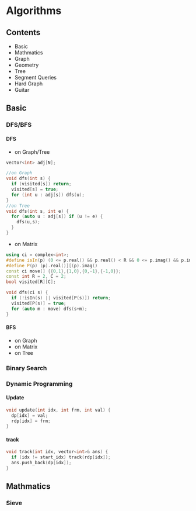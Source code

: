 # Algorithms

## Contents

* Basic
* Mathmatics
* Graph
* Geometry
* Tree
* Segment Queries
* Hard Graph
* Guitar

## Basic

### DFS/BFS
#### DFS
* on Graph/Tree
```C++
vector<int> adj[N];
```
```C++
//on Graph
void dfs(int s) {
  if (visited[s]) return;
  visited[s] = true;
  for (int u : adj[s]) dfs(u);
}
//on Tree
void dfs(int s, int e) {
  for (auto u : adj[s]) if (u != e) {
    dfs(u,s);
  }
}
```
* on Matrix
```C++
using ci = complex<int>;
#define isIn(p) (0 <= p.real() && p.real() < R && 0 <= p.imag() && p.imag() < C)
#define P(p) (p).real()][(p).imag()
const ci move[] {{0,1},{1,0},{0,-1},{-1,0}};
const int R = 2, C = 2;
bool visited[R][C];

void dfs(ci s) {
  if (!isIn(s) || visited[P(s)]) return;
  visited[P(s)] = true;
  for (auto m : move) dfs(s+m);
}
```

#### BFS
* on Graph
* on Matrix
* on Tree

### Binary Search

### Dynamic Programming
#### Update
```C++
void update(int idx, int frm, int val) {
  dp[idx] = val;
  rdp[idx] = frm;
}
```
#### track
```C++
void track(int idx, vector<int>& ans) {
  if (idx != start_idx) track(rdp[idx]);
  ans.push_back(dp[idx]);
}
```
## Mathmatics

### Sieve

